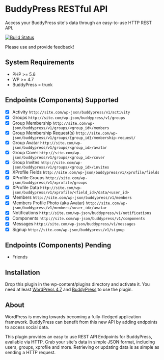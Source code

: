 # BuddyPress RESTful API

Access your BuddyPress site's data through an easy-to-use HTTP REST API.

[![Build Status](https://travis-ci.org/buddypress/BP-REST.svg?branch=master)](https://travis-ci.org/buddypress/BP-REST)

Please use and provide feedback!

## System Requirements

* PHP >= 5.6
* WP >= 4.7
* BuddyPress = trunk

## Endpoints (Components) Supported

- [x] Activity `http://site.com/wp-json/buddypress/v1/activity`
- [x] Groups `http://site.com/wp-json/buddypress/v1/groups`
- [x] Group Membership `http://site.com/wp-json/buddypress/v1/groups/<group_id>/members`
- [x] Group Membership Request(s) `http://site.com/wp-json/buddypress/v1/groups/{group_id}/membership-request/`
- [x] Group Avatar `http://site.com/wp-json/buddypress/v1/groups/<group_id>/avatar`
- [x] Group Cover `http://site.com/wp-json/buddypress/v1/groups/<group_id>/cover`
- [x] Group Invites `http://site.com/wp-json/buddypress/v1/groups/<group_id>/invites`
- [x] XProfile Fields `http://site.com/wp-json/buddypress/v1/xprofile/fields`
- [x] XProfile Groups `http://site.com/wp-json/buddypress/v1/xprofile/groups`
- [x] XProfile Data `http://site.com/wp-json/buddypress/v1/xprofile/<field_id>/data/<user_id>`
- [x] Members `http://site.com/wp-json/buddypress/v1/members`
- [x] Members Profile Photo (aka Avatar) `http://site.com/wp-json/buddypress/v1/members/<user_id>/avatar`
- [x] Notifications `http://site.com/wp-json/buddypress/v1/notifications`
- [x] Components `http://site.com/wp-json/buddypress/v1/components`
- [x] Messages `http://site.com/wp-json/buddypress/v1/messages`
- [x] Signup `http://site.com/wp-json/buddypress/v1/signup`

## Endpoints (Components) Pending

- Friends

## Installation

Drop this plugin in the wp-content/plugins directory and activate it. You need at least [WordPress 4.7](https://wordpress.org/download/) and [BuddyPress](https://buddypress.org/download/) to use the plugin.

## About

WordPress is moving towards becoming a fully-fledged application framework. BuddyPress can benefit from this new API by adding endpoints to access social data.

This plugin provides an easy to use REST API Endpoints for BuddyPress, available via HTTP. Grab your
site's data in simple JSON format, including users, groups, xprofile and more.
Retrieving or updating data is as simple as sending a HTTP request.
